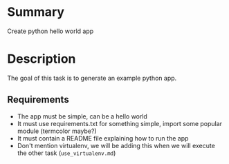 # Summary

Create python hello world app

# Description

The goal of this task is to generate an example python app.

## Requirements

- The app must be simple, can be a hello world
- It must use requirements.txt for something simple, import some popular module (termcolor maybe?)
- It must contain a README file explaining how to run the app
- Don't mention virtualenv, we will be adding this when we will execute the other task (`use_virtualenv.md`)
